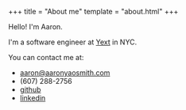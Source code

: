 +++
title = "About me"
template = "about.html"
+++

Hello! I'm Aaron.

I'm a software engineer at [Yext][yext] in NYC.

You can contact me at:

- aaron@aaronyaosmith.com
- (607) 288-2756
- [github][github]
- [linkedin][linkedin]

[yext]: https://www.yext.com/
[github]: https://github.com/aaronyaosmith
[linkedin]: https://linkedin.com/in/aaronyaosmith
